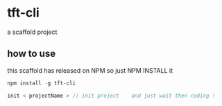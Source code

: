 # tft-cli

a scaffold project

## how to use

this scaffold has released on NPM
so just NPM INSTALL it

```javascript
npm install -g tft-cli

init < projectName > // init project    and just wait then coding !

```
